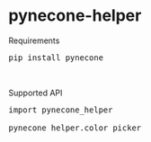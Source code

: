 # pynecone-helper

Requirements
<pre>
pip install pynecone


</pre>

Supported API
<pre>
import pynecone_helper

pynecone_helper.color_picker
</pre>
